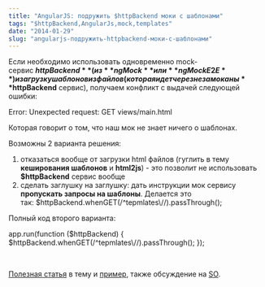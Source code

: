 ```yaml
---
title: "AngularJS: подружить $httpBackend моки с шаблонами"
tags: "$httpBackend,AngularJs,mock,templates"
date: "2014-01-29"
slug: "angularjs-подружить-httpbackend-моки-с-шаблонами"
---
```


Если необходимо использовать одновременно mock-сервис **$httpBackend**(из **ngMock** или **ngMockE2E**) и загрузку шаблонов из файлов(которая идет через незамоканы **$httpBackend** сервис), получаем конфликт с выдачей следующей ошибки:

Error: Unexpected request: GET views/main.html

Которая говорит о том, что наш мок не знает ничего о шаблонах.

Возможны 2 варианта решения:

1. отказаться вообще от загрузки html файлов (гуглить в тему **кеширования шаблонов** и **html2js**) - это позволит не использовать **$httpBackend** сервис вообще
2. сделать заглушку на заглушку: дать инструкции мок сервису **пропускать запросы на шаблоны**. Делается это так: $httpBackend.whenGET(/^tepmlates\\//).passThrough();

Полный код второго варианта:

app.run(function ($httpBackend) {
        $httpBackend.whenGET(/^tepmlates\\//).passThrough();
});

 

[Полезная статья](https://endlessindirection.wordpress.com/2013/05/18/angularjs-delay-response-from-httpbackend/) в тему и [пример](https://plnkr.co/edit/pbjcDl?p=preview "plunker"), также обсуждение на [SO](https://stackoverflow.com/questions/14761045/jasmine-tests-angularjs-directives-with-templateurl "StackOverflow").
